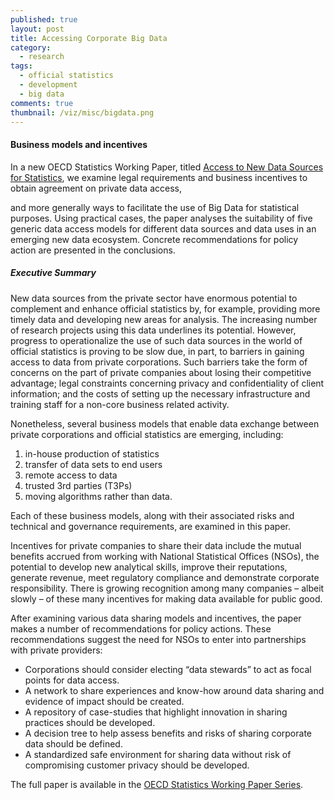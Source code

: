 ```yaml
---
published: true
layout: post
title: Accessing Corporate Big Data
category: 
  - research
tags: 
  - official statistics
  - development
  - big data
comments: true
thumbnail: /viz/misc/bigdata.png
---
```



#### Business models and incentives


In a new OECD Statistics Working Paper, titled [Access to New Data Sources for Statistics](http://www.oecd-ilibrary.org/economics/access-to-new-data-sources-for-statistics_9a1fa77f-en), we examine legal requirements and business incentives to obtain agreement on private data access, 
<!--more-->
and more generally ways to facilitate the use of Big Data for statistical purposes. Using practical cases, the paper analyses the suitability of five generic data access models for different data sources and data uses in an emerging new data ecosystem. Concrete recommendations for policy action are presented in the conclusions.

##### Executive Summary

New data sources from the private sector have enormous potential to complement and enhance official statistics by, for example, providing more timely data and developing new areas for analysis. The increasing number of research projects using this data underlines its potential. However, progress to operationalize the use of such data sources in the world of official statistics is proving to be slow due, in part, to barriers in gaining access to data from private corporations. Such barriers take the form of concerns on the part of private companies about losing their competitive advantage; legal constraints concerning privacy and confidentiality of client information; and the costs of setting up the necessary infrastructure and training staff for a non-core business related activity.

Nonetheless, several business models that enable data exchange between private corporations and official statistics are emerging, including:

1. in-house production of statistics
2. transfer of data sets to end users
3. remote access to data
4. trusted 3rd parties (T3Ps)
5. moving algorithms rather than data.

Each of these business models, along with their associated risks and technical and governance requirements, are examined in this paper.

Incentives for private companies to share their data include the mutual benefits accrued from working with National Statistical Offices (NSOs), the potential to develop new analytical skills, improve their reputations, generate revenue, meet regulatory compliance and demonstrate corporate responsibility. There is growing recognition among many companies – albeit slowly – of these many incentives for making data available for public good.

After examining various data sharing models and incentives, the paper makes a number of recommendations for policy actions. These recommendations suggest the need for NSOs to enter into partnerships with private providers:

- Corporations should consider electing “data stewards” to act as focal points for data access.
- A network to share experiences and know-how around data sharing and evidence of impact should be created.
- A repository of case-studies that highlight innovation in sharing practices should be developed.
- A decision tree to help assess benefits and risks of sharing corporate data should be defined.
- A standardized safe environment for sharing data without risk of compromising customer privacy should be developed.

The full paper is available in the [OECD Statistics Working Paper Series](http://www.oecd-ilibrary.org/economics/access-to-new-data-sources-for-statistics_9a1fa77f-en).



